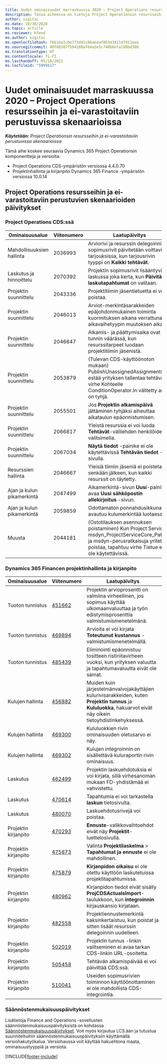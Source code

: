 ```yaml
---
title: Uudet ominaisuudet marraskuussa 2020 – Project Operations resursseihin ja ei-varastoitaviin perustuvissa skenaarioissa
description: Tässä aiheessa on tietoja Project Operationsin resursseihin ja ei-varastoitaviin perustuvien skenaarioiden marraskuun 2020 version päivityksissä olevia laatupäivityksiä.
author: sigitac
ms.date: 10/30/2020
ms.topic: article
ms.reviewer: kfend
ms.author: sigitac
ms.openlocfilehash: f6b14a1cbe7f3d41c86aedaf863434214f911eaa
ms.sourcegitcommit: 40f68387f594180af64a5e5c748b6efa188bd300
ms.translationtype: HT
ms.contentlocale: fi-FI
ms.lasthandoff: 05/10/2021
ms.locfileid: "5995617"
---
```

# <a name="whats-new-november-2020---project-operations-for-resourcenon-stocked-based-scenarios"></a>Uudet ominaisuudet marraskuussa 2020 – Project Operations resursseihin ja ei-varastoitaviin perustuvissa skenaarioissa

_**Käytetään:** Project Operationsin resursseihin ja ei-varastoitaviin perustuvissa skenaarioissa_

Tämä aihe koskee seuraavia Dynamics 365 Project Operationsin komponentteja ja versioita:

- Project Operations CDS-ympäristön versiossa 4.4.0.70
- Projektinhallinta ja kirjanpito Dynamics 365 Finance -ympäristön versiossa 10.0.14

## <a name="updates-to-project-operations-for-resource-non-stocked-based-scenarios"></a>Project Operations resursseihin ja ei-varastoitaviin perustuvien skenaarioiden päivitykset

### <a name="project-operations-on-cds"></a>Project Operations CDS:ssä

| Ominaisuusalue                 | Viitenumero | Laatupäivitys                                                                                                                                                                    |
|------------------------------|------------------|-----------------------------------------------------------------------------------------------------------------------------------------------------------------------------------|
|   Mahdollisuuksien hallinta       | 2036993          | Arviorivi ja resurssin delegoinnin sopimusrivit päivitetään voittavissa tarjouksissa, kun tarjousrivin tyyppi on **Kaikki tehtävät**.                                                 |
| Laskutus ja hinnoittelu          | 2070392          | Projektin sopimusrivit lisääntyvät laskussa joka kerta, kun **Päivitä laskutapahtumat** on valitaan.                                                                         |
| Projektin suunnittelu             | 2043336          | Projektitiimin jäsentietuetta ei voi poistaa.                                                                                                                                  |
| Projektin suunnittelu             | 2046013          | Arviot-merkintäsarakkeiden epäjohdonmukainen toiminta kuormituksen aikana verrattuna aikavaihetyypin muutoksen aikana.                                                                                   |
| Projektin suunnittelu             | 2046647          | Alkamis- ja päättymisaika ovat tunnin väärässä, kun resurssitarpeet luodaan projektitiimin jäsenistä.                                                                      |
| Projektin suunnittelu             | 2053879          | (Tulevan CDS-käyttöönoton mukaan) PublishUnassignedAssignments estää yrityksen tallentaa tehtävä; virhe Kohteelle ConditionOperator.In välitetty arvo on tyhjä.                       |
| Projektin suunnittelu             | 2055501          | Jos **Projektin alkamispäivä** jättäminen tyhjäksi aiheuttaa aikataulun epäonnistumisen.                                                                                                      |
| Projektin suunnittelu             | 2066817          | Yleistä resurssia ei voi luoda **Tehtävät**-välilehden henkilöiden valitsimella.                                                                                                   |
| Projektin suunnittelu             | 2067034          | **Näytä tiedot** -painike ei ole käytettävissä **Tehtävän tiedot** -sivulla.                                                                                                       |
| Resurssien hallinta          | 2046667          | Yleisiä tiimiin jäseniä ei poisteta senkään jälkeen, kun kaikki resurssit on täytetty.                                                                                                    |
| Ajan ja kulun pikamerkintä | 2047499          | Aikamerkintä-sivun **Uusi**-painike avaa **Uusi sähköpostin allekirjoitus** -sivun.                                                                                               |
| Ajan ja kulun pikamerkintä | 2059859          | Odottamaton ponnahdusikkuna avautuu kulumerkintää luotaessa.                                                                                                                         |
| Muusta                        | 2044181          | (Ostotilauksen asennuksen poistaminen) Kun Project Servicen msdyn_ProjectServiceCore_Patch- ja msdyn-perusratkaisuja yritetään poistaa, tapahtuu virhe Tietue ei ole käytettävissä.  |

### <a name="project-management-and-accounting-in-dynamics-365-finance"></a>Dynamics 365 Financen projektinhallinta ja kirjanpito

| Ominaisuusalue        | Viitenumero | Laatupäivitys                                                                                                                                                            |
|---------------------|------------------|---------------------------------------------------------------------------------------------------------------------------------------------------------------------------|
| Tuoton tunnistus | [451662](https://fix.lcs.dynamics.com/Issue/Details/?bugId=451662)           | Projektin arvioprosentti on valmiina virheellinen, jos sopimus käyttää ulkomaanvaluuttaa ja työn edistymisprosenttia valmistumismenetelmänä.                     |
| Tuoton tunnistus | [469894](https://fix.lcs.dynamics.com/Issue/Details/?bugId=469894)           | Arvioita ei voi kirjata **Toteutunut kustannus** -valmistumismenetelmällä.                                                                                                    |
| Tuoton tunnistus | [485439](https://fix.lcs.dynamics.com/Issue/Details/?bugId=485439)           | Eliminointi epäonnistuu tositteen ristiriitavirheen vuoksi, kun yrityksen valuutta ja tapahtumavaluutta eivät ole samat.                                              |
| Kulujen hallinta  | [456882](https://fix.lcs.dynamics.com/Issue/Details/?bugId=456822)           | Muiden kuin järjestelmänvalvojakäyttäjien kulurivisarakkeiden, kuten **Projektin tunnus** ja **Kululuokka**, hakuarvot eivät näy oikein tietoyhdistinkehyksessä. |
| Kulujen hallinta  | [469300](https://fix.lcs.dynamics.com/Issue/Details/?bugId=469300)           | Kululuokkien rivin ominaisuuden oletusarvo ei näy.                                                                                                         |
| Kulujen hallinta  | [469302](https://fix.lcs.dynamics.com/Issue/Details/?bugId=469302)           | Kulujen integroinnin on sisällettävä kuluraportin rivin ominaisuus.                                                                                             |
| Laskutus           | [462499](https://fix.lcs.dynamics.com/Issue/Details/?bugId=462499)           | Projektin laskuehdotuksia ei voi kirjata, sillä virhesanoman mukaan FD-yhdistämää ei vahvistettu.                                                    |
| Laskutus           | [470614](https://fix.lcs.dynamics.com/Issue/Details/?bugId=470614)           | Tapahtumia ei voi tarkastella **laskun** tietosivulta.                                                                                                              |
| Laskutus           | [480070](https://fix.lcs.dynamics.com/Issue/Details/?bugId=480070)           | Laskuehdotusrivejä voi poistaa.                                                                                                                                  |
| Projektin kirjanpito  | [470293](https://fix.lcs.dynamics.com/Issue/Details/?bugId=470293)           | **Ennuste**-valikkovaihtoehdot eivät näy **Projektit**-luettelosivulla.                                                                                                   |
| Projektin kirjanpito  | [475873](https://fix.lcs.dynamics.com/Issue/Details/?bugId=475873)           | Valinta **Projektilaskelma**   > **Tapahtumat ja ennuste** ei ole mahdollinen.                                                                                                       |
| Projektin kirjanpito  | [475879](https://fix.lcs.dynamics.com/Issue/Details/?bugId=475879)           | **Kirjanpidon oikaisu** ei ole otettu käyttöön laskutetuissa projektitapahtumissa.                                                                                                  |
| Projektin kirjanpito  | [480962](https://fix.lcs.dynamics.com/Issue/Details/?bugId=480962)           | Kirjanpidon tiedot eivät sisälly **ProjCDSActualsImport**-taulukkoon, kun **integroinnin** kirjauskansio kirjataan.                                                  |
| Projektin kirjanpito  | [482558](https://fix.lcs.dynamics.com/Issue/Details/?bugId=482558)           | Projektiennustemerkintä kaksinkertaistuu, kun poistat ja sitten lisäät resurssin delegoinnin uudelleen.                                                                            |
| Projektin kirjanpito  | [502019](https://fix.lcs.dynamics.com/Issue/Details/?bugId=502019)           | Projektin tunnus -linkin valitseminen ei avaa tarkan CDS-linkin URL-osoitetta.                                                                                                         |
| Projektin kirjanpito  | [505458](https://fix.lcs.dynamics.com/Issue/Details/?bugId=505458)           | Tehtävän alkamispäivää ei voi päivittää CDS:ssä.                                                                                                                           |
| Projektin kirjanpito  | [510041](https://fix.lcs.dynamics.com/Issue/Details/?bugId=510041)           | Useiden sopimusrivien toiminnon käyttöönottaminen ei ole mahdollista CDS-integrointia.                                                                                   |

### <a name="regulatory-updates"></a>Säännöstenmukaisuuspäivitykset
Lisätietoja Finance and Operations -sovellusten säännöstenmukaisuuspäivityksistä on kohdassa [Säännöstenmukaisuuspäivitykset](/dynamics365/finance/localizations/regulatory-updates). Voit myös kirjautua LCS:ään ja tutustua suunniteltuihin säännöstenmukaisuuspäivityksiin käyttämällä versiohakutyökalua. Versiohaussa voit käyttää hakuehtona maata, ominaisuustyyppiä ja versiota.


[!INCLUDE[footer-include](../includes/footer-banner.md)]